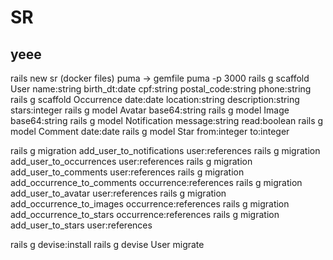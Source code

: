 # SR

## yeee

rails new sr
(docker files)
puma -> gemfile
puma -p 3000
rails g scaffold User name:string birth_dt:date cpf:string postal_code:string phone:string
rails g scaffold Occurrence date:date location:string description:string stars:integer
rails g model Avatar base64:string
rails g model Image base64:string
rails g model Notification message:string read:boolean
rails g model Comment date:date
rails g model Star from:integer to:integer

rails g migration add_user_to_notifications user:references
rails g migration add_user_to_occurrences user:references
rails g migration add_user_to_comments user:references
rails g migration add_occurrence_to_comments occurrence:references
rails g migration add_user_to_avatar user:references
rails g migration add_occurrence_to_images occurrence:references
rails g migration add_occurrence_to_stars occurrence:references
rails g migration add_user_to_stars user:references

rails g devise:install
rails g devise User
migrate
